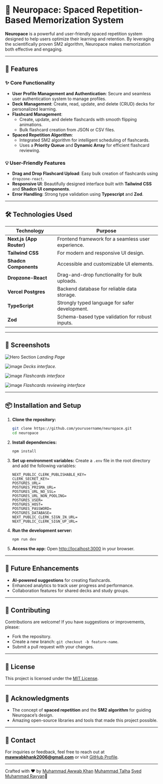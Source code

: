 # 🌟 Neuropace: Spaced Repetition-Based Memorization System

**Neuropace** is a powerful and user-friendly spaced repetition system designed to help users optimize their learning and retention. By leveraging the scientifically proven SM2 algorithm, Neuropace makes memorization both effective and engaging.

---

## 🚀 Features

### ✨ Core Functionality
- **User Profile Management and Authentication**: Secure and seamless user authentication system to manage profiles.
- **Deck Management**: Create, read, update, and delete (CRUD) decks for personalized learning.
- **Flashcard Management**:
  - Create, update, and delete flashcards with smooth flipping animations.
  - Bulk flashcard creation from JSON or CSV files.
- **Spaced Repetition Algorithm**:
  - Integrated SM2 algorithm for intelligent scheduling of flashcards.
  - Uses a **Priority Queue** and **Dynamic Array** for efficient flashcard reviewing.

### 💡 User-Friendly Features
- **Drag and Drop Flashcard Upload**: Easy bulk creation of flashcards using `dropzone-react`.
- **Responsive UI**: Beautifully designed interface built with **Tailwind CSS** and **Shadcn UI components**.
- **Error Handling**: Strong type validation using **Typescript** and **Zod**.

---

## 🛠️ Technologies Used

| **Technology**      | **Purpose**                                     |
|----------------------|-------------------------------------------------|
| **Next.js (App Router)** | Frontend framework for a seamless user experience. |
| **Tailwind CSS**     | For modern and responsive UI design.           |
| **Shadcn Components**| Accessible and customizable UI elements.       |
| **Dropzone-React**   | Drag-and-drop functionality for bulk uploads.  |
| **Vercel Postgres**  | Backend database for reliable data storage.    |
| **TypeScript**       | Strongly typed language for safer development. |
| **Zod**              | Schema-based type validation for robust inputs.|

---

## 📸 Screenshots

![Hero Section](https://github.com/user-attachments/assets/694cd335-c7d4-4e45-948f-29a8f0a29f01)
*Landing Page*

![image](https://github.com/user-attachments/assets/8ab803fe-2319-4243-8230-349f98b57a96)
*Decks interface.*

![image](https://github.com/user-attachments/assets/e2b03138-d906-4156-9f7d-ff4670a4bc5a)
*Flashcards interface*

![image](https://github.com/user-attachments/assets/edf14c6c-a73f-4add-a360-f44c31f51559)
*Flashcards reviewing interface*

---

## 📦 Installation and Setup

1. **Clone the repository:**
   ```bash
   git clone https://github.com/yourusername/neuropace.git
   cd neuropace
   ```

2. **Install dependencies:**
   ```bash
   npm install
   ```

3. **Set up environment variables:**
   Create a `.env` file in the root directory and add the following variables:
   ```env
   NEXT_PUBLIC_CLERK_PUBLISHABLE_KEY=
   CLERK_SECRET_KEY=
   POSTGRES_URL=
   POSTGRES_PRISMA_URL=
   POSTGRES_URL_NO_SSL=
   POSTGRES_URL_NON_POOLING=
   POSTGRES_USER=
   POSTGRES_HOST=
   POSTGRES_PASSWORD=
   POSTGRES_DATABASE=
   NEXT_PUBLIC_CLERK_SIGN_IN_URL=
   NEXT_PUBLIC_CLERK_SIGN_UP_URL=
   ```

4. **Run the development server:**
   ```bash
   npm run dev
   ```

5. **Access the app:**
   Open [http://localhost:3000](http://localhost:3000) in your browser.

---

## 🔮 Future Enhancements

- **AI-powered suggestions** for creating flashcards.
- Enhanced analytics to track user progress and performance.
- Collaboration features for shared decks and study groups.

---

## 💬 Contributing

Contributions are welcome! If you have suggestions or improvements, please:
- Fork the repository.
- Create a new branch: `git checkout -b feature-name`.
- Submit a pull request with your changes.

---

## 📝 License

This project is licensed under the [MIT License](LICENSE).

---

## 🙌 Acknowledgments

- The concept of **spaced repetition** and the **SM2 algorithm** for guiding Neuropace’s design.
- Amazing open-source libraries and tools that made this project possible.

---

## 📧 Contact

For inquiries or feedback, feel free to reach out at **mawwabkhank2006@gmail.com** or visit [GitHub Profile](https://github.com/M-Awwab-Khan).

---

Crafted with ❤️ by [Muhammad Awwab Khan](https://github.com/M-Awwab-Khan)  [Muhammad Talha](https://github.com/MuhammadTalha57) [Syed Muhammad Rayyan](https://github.com/Rayyan52)🌟
